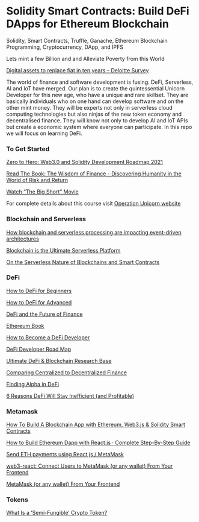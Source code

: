 # Solidity Smart Contracts: Build DeFi DApps for Ethereum Blockchain
Solidity, Smart Contracts, Truffle, Ganache, Ethereum Blockchain Programming, Cryptocurrency, DApp, and IPFS 

Lets mint a few Billion and and Alleviate Poverty from this World

[Digital assets to replace fiat in ten years – Deloitte Survey](https://www.cryptopolitan.com/digital-assets-to-replace-fiat-in-10-years/)

The world of finance and software development is fusing. DeFi, Serverless, AI and IoT have merged. Our plan is to create the quintessential Unicorn Developer for this new age, who have a unique and rare skillset. They are basically individuals who on one hand can develop software and on the other mint money. They will be experts not only in serverless cloud computing technologies but also ninjas of the new token economy and decentralised finance. They will know not only to develop AI and IoT APIs but create a economic system where everyone can participate. In this repo we will focus on learning DeFi.

### To Get Started

[Zero to Hero: Web3.0 and Solidity Development Roadmap 2021](https://javascript.plainenglish.io/zero-to-hero-web3-0-and-solidity-development-roadmap-2021-926e759a366b)

[Read The Book: The Wisdom of Finance - Discovering Humanity in the World of Risk and Return](https://pdfroom.com/books/the-wisdom-of-finance-discovering-humanity-in-the-world-of-risk-and-return/qjb5qerR5xQ/download)

[Watch “The Big Short” Movie](https://youtu.be/vgqG3ITMv1Q)

For complete details about this course visit [Operation Unicorn website](https://www.operationunicorn.org/training)



### Blockchain and Serverless

[How blockchain and serverless processing are impacting event-driven architectures](https://acloudguru.com/blog/engineering/blockchain-and-serverless-processing-similarities-differences-and-how-they-fit-together)

[Blockchain is the Ultimate Serverless Platform](https://www.informit.com/articles/article.aspx?p=3006828)

[On the Serverless Nature of Blockchains and Smart Contracts](https://arxiv.org/pdf/2011.12729.pdf)

### DeFi 

[How to DeFi for Beginners](https://landing.coingecko.com/how-to-defi/)

[How to DeFi for Advanced](https://landing.coingecko.com/how-to-defi/)

[DeFi and the Future of Finance](https://papers.ssrn.com/sol3/papers.cfm?abstract_id=3711777)


[Ethereum Book](https://github.com/ethereumbook/ethereumbook/)

[How to Become a DeFi Developer](https://defiweekly.substack.com/p/how-to-become-a-defi-developer)

[DeFi Developer Road Map](https://github.com/OffcierCia/DeFi-Developer-Road-Map)

[Ultimate DeFi & Blockchain Research Base](https://github.com/OffcierCia/ultimate-defi-research-base)

[Comparing Centralized to Decentralized Finance](https://arxiv.org/pdf/2106.08157.pdf)

[Finding Alpha in DeFi](https://www.coindesk.com/finding-alpha-in-defi)

[6 Reasons DeFi Will Stay Inefficient (and Profitable)](https://www.coindesk.com/6-reasons-defi-will-stay-inefficient-and-profitable?fbclid=IwAR1g9Sjt6w0WjxQ9O_heJqstSWEBWFnSaOJY0QlJxZaxRzhwJZRmApLhrAU)


### Metamask

[How To Build A Blockchain App with Ethereum, Web3.js & Solidity Smart Contracts](https://www.dappuniversity.com/articles/how-to-build-a-blockchain-app)

[How to Build Ethereum Dapp with React.js · Complete Step-By-Step Guide](https://www.dappuniversity.com/articles/ethereum-dapp-react-tutorial)

[Send ETH payments using React.js / MetaMask](https://www.youtube.com/watch?v=QJZUItAsdfg)

[web3-react: Connect Users to MetaMask (or any wallet) From Your Frontend](https://www.youtube.com/watch?v=DCA53Go5ON8)

[MetaMask (or any wallet) From Your Frontend](https://medium.com/coinmonks/web3-react-connect-users-to-metamask-or-any-wallet-from-your-frontend-241fd538ed39)



### Tokens

[What Is a ‘Semi-Fungible’ Crypto Token?](https://www.coindesk.com/what-is-a-semi-fungible-crypto-token)




